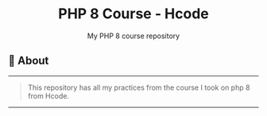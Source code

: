 <h1 align="center">PHP 8 Course - Hcode</h1>
<p align="center">My PHP 8 course repository</p1>

## 📑 About
---
>This repository has all my practices from the course I took on php 8 from Hcode.
---
